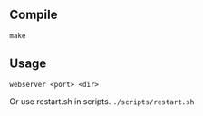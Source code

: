 ## Compile
    make

## Usage
    webserver <port> <dir>

Or use restart.sh in scripts.
```./scripts/restart.sh```
